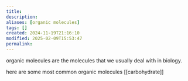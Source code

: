 ```yaml
---
title: 
description: 
aliases: [organic molecules]
tags: []
created: 2024-11-19T21:16:10
modified: 2025-02-09T15:53:47
permalink:
---
```


organic molecules are the molecules that we usually deal with in biology.

here are some most common organic molecules
[[carbohydrate]]
